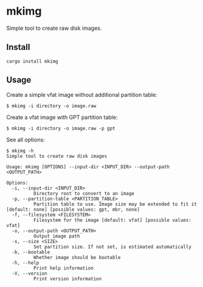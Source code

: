 # mkimg

Simple tool to create raw disk images.

## Install

```
cargo install mkimg
```

## Usage

Create a simple vfat image without additional partition table:

```
$ mkimg -i directory -o image.raw
```

Create a vfat image with GPT partition table:

```
$ mkimg -i directory -o image.raw -p gpt
```

See all options:

```
$ mkimg -h
Simple tool to create raw disk images

Usage: mkimg [OPTIONS] --input-dir <INPUT_DIR> --output-path <OUTPUT_PATH>

Options:
  -i, --input-dir <INPUT_DIR>
          Directory root to convert to an image
  -p, --partition-table <PARTITION_TABLE>
          Partition table to use. Image size may be extended to fit it [default: none] [possible values: gpt, mbr, none]
  -f, --filesystem <FILESYSTEM>
          Filesystem for the image [default: vfat] [possible values: vfat]
  -o, --output-path <OUTPUT_PATH>
          Output image path
  -s, --size <SIZE>
          Set partition size. If not set, is estimated automatically
  -b, --bootable
          Whether image should be bootable
  -h, --help
          Print help information
  -V, --version
          Print version information
```
